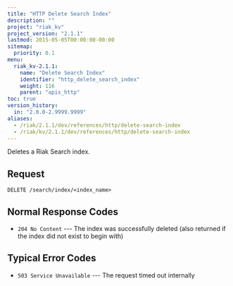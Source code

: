```yaml
---
title: "HTTP Delete Search Index"
description: ""
project: "riak_kv"
project_version: "2.1.1"
lastmod: 2015-05-05T00:00:00-00:00
sitemap:
  priority: 0.1
menu:
  riak_kv-2.1.1:
    name: "Delete Search Index"
    identifier: "http_delete_search_index"
    weight: 116
    parent: "apis_http"
toc: true
version_history:
  in: "2.0.0-2.9999.9999"
aliases:
  - /riak/2.1.1/dev/references/http/delete-search-index
  - /riak/kv/2.1.1/dev/references/http/delete-search-index
---
```


Deletes a Riak Search index.

## Request

```
DELETE /search/index/<index_name>
```

## Normal Response Codes

* `204 No Content` --- The index was successfully deleted (also returned
    if the index did not exist to begin with)

## Typical Error Codes

* `503 Service Unavailable` --- The request timed out internally
